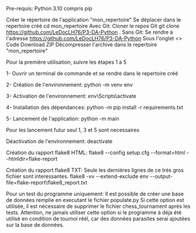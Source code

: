 Pre-requis:
Python 3.10 compris pip

Créer le répertoire de l'application "mon_repertoire"
Se déplacer dans le repertoire créé
cd mon_repertoire
Avec Git:
Cloner le repos Git
git clone https://github.com/LeDocLH76/P3-DA-Python .
Sans Git:
Se rendre à l'adresse https://github.com/LeDocLH76/P3-DA-Python
Sous l'onglet <> Code
Download ZIP
Décompresser l'archive dans le repertoire "mon_repertoire"

Pour la première utilisation, suivre les étapes 1 à 5

1- Ouvrir un terminal de commande et se rendre dans le repertoire créé

2- Création de l'environnement:
python -m venv env

3- Activation de l'environnement:
env\Scripts\activate

4- Installation des dépendances:
python -m pip install -r requirements.txt

5- Lancement de l'application:
python -m main

Pour les lancement futur seul 1, 3 et 5 sont necessaires

Déactivation de l'environnement:
deactivate

Création du rapport flake8 HTML:
flake8 --config setup.cfg --format=html --htmldir=flake-report

Création du rapport flake8 TXT:
Seule les dernières lignes de ce très gros fichier sont interessantes.
flake8 -vv --extend-exclude env --output-file=flake-report\flake8_report.txt

Pour un test du programme uniquement:
Il est possible de créer une base de données remplie en executant le fichier populate.py
Si cette option est utilisée, il est nécessaire de supprimer le fichier chess_tournament après les tests.
Attention, ne jamais utiliser cette option si le programme à déja été utilisé en condition de tournoi réél, car des données parasites serai ajoutées sur la base de données.
